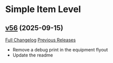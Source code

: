 # Simple Item Level

## [v56](https://github.com/kemayo/wow-simpleitemlevel/tree/v56) (2025-09-15)
[Full Changelog](https://github.com/kemayo/wow-simpleitemlevel/compare/v55...v56) [Previous Releases](https://github.com/kemayo/wow-simpleitemlevel/releases)

- Remove a debug print in the equipment flyout  
- Update the readme  
